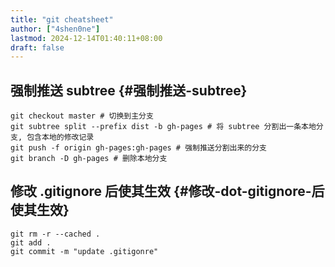 ```yaml
---
title: "git cheatsheet"
author: ["4shen0ne"]
lastmod: 2024-12-14T01:40:11+08:00
draft: false
---
```


## 强制推送 subtree {#强制推送-subtree}

```shell
git checkout master # 切换到主分支
git subtree split --prefix dist -b gh-pages # 将 subtree 分割出一条本地分支, 包含本地的修改记录
git push -f origin gh-pages:gh-pages # 强制推送分割出来的分支
git branch -D gh-pages # 删除本地分支
```


## 修改 .gitignore 后使其生效 {#修改-dot-gitignore-后使其生效}

```shell
git rm -r --cached .
git add .
git commit -m "update .gitigonre"
```
